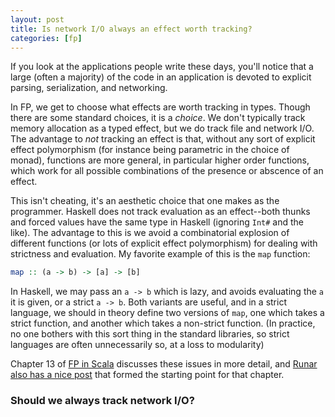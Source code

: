 ```yaml
---
layout: post
title: Is network I/O always an effect worth tracking?
categories: [fp]
---
```


If you look at the applications people write these days, you'll notice that a large (often a majority) of the code in an application is devoted to explicit parsing, serialization, and networking.

In FP, we get to choose what effects are worth tracking in types. Though there are some standard choices, it is a _choice_. We don't typically track memory allocation as a typed effect, but we do track file and network I/O. The advantage to _not_ tracking an effect is that, without any sort of explicit effect polymorphism (for instance being parametric in the choice of monad), functions are more general, in particular higher order functions, which work for all possible combinations of the presence or abscence of an effect.

This isn't cheating, it's an aesthetic choice that one makes as the programmer. Haskell does not track evaluation as an effect--both thunks and forced values have the same type in Haskell (ignoring `Int#` and the like). The advantage to this is we avoid a combinatorial explosion of different functions (or lots of explicit effect polymorphism) for dealing with strictness and evaluation. My favorite example of this is the `map` function:

~~~ Haskell
map :: (a -> b) -> [a] -> [b]
~~~

In Haskell, we may pass an `a -> b` which is lazy, and avoids evaluating the `a` it is given, or a strict `a -> b`. Both variants are useful, and in a strict language, we should in theory define two versions of `map`, one which takes a strict function, and another which takes a non-strict function. (In practice, no one bothers with this sort thing in the standard libraries, so strict languages are often unnecessarily so, at a loss to modularity)

Chapter 13 of [FP in Scala](manning.com/bjarnason) discusses these issues in more detail, and [Runar also has a nice post](http://blog.higher-order.com/blog/2012/09/13/what-purity-is-and-isnt/) that formed the starting point for that chapter.

### Should we always track network I/O? ###


